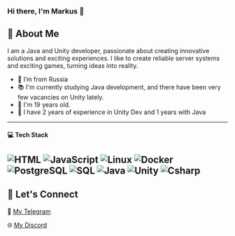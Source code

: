 ### Hi there, I'm Markus 👋

## 🌟 About Me
I am a Java and Unity developer, passionate about creating innovative solutions and exciting experiences. I like to create reliable server systems and exciting games, turning ideas into reality.

- 🌊 I’m from Russia
- 📚 I'm currently studying Java development, and there have been very few vacancies on Unity lately.
- 🧮 I'm 19 years old.
- 🔗 I have 2 years of experience in Unity Dev and 1 years with Java

---
#### 💻 Tech Stack


![HTML](https://img.shields.io/badge/-HTML-000?&logo=HTML)
![JavaScript](https://img.shields.io/badge/-JavaScript-000?&logo=JavaScript)
![Linux](https://img.shields.io/badge/-Linux-000?&logo=Linux)
![Docker](https://img.shields.io/badge/-Docker-000?&logo=Docker)
![PostgreSQL](https://img.shields.io/badge/-PostgreSQL-000?&logo=PostgreSQL)
![SQL](https://img.shields.io/badge/-SQL-000?&logo=SQL)
![Java](https://img.shields.io/badge/-Java-000?&logo=Java)
![Unity](https://img.shields.io/badge/-Unity-000?&logo=Unity)
![Csharp](https://img.shields.io/badge/-Csharp-000?&logo=sharp)
---

## 🤝 Let's Connect
💬 [My Telegram](https://t.me/VouldVell)

🌐 [My Discord](https://discordapp.com/users/946840414420369448/)
